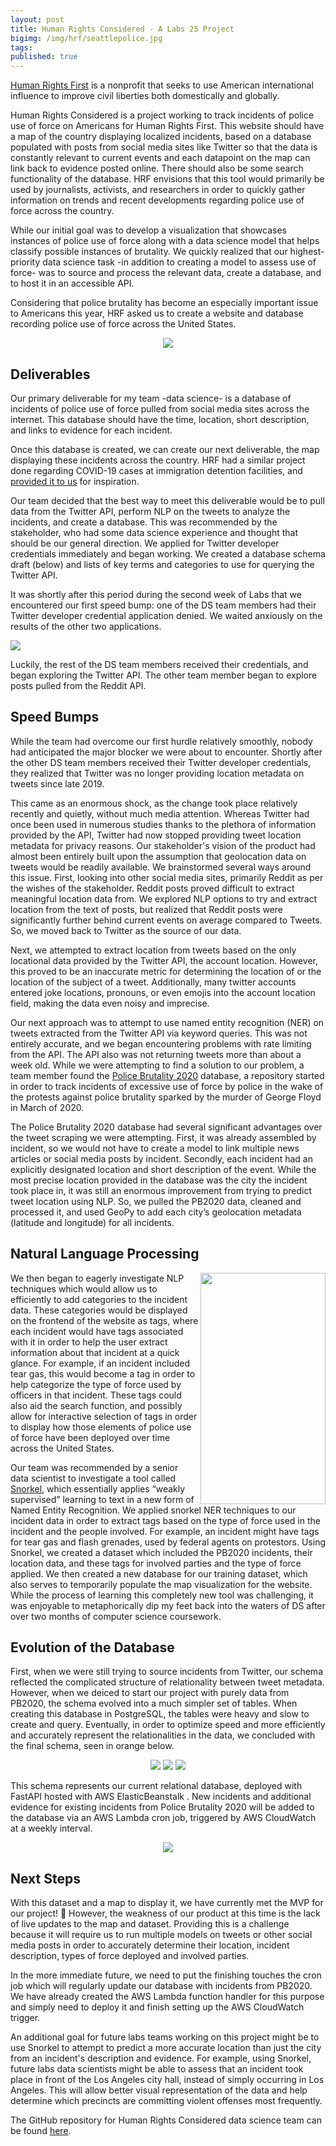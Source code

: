 ```yaml
---
layout: post
title: Human Rights Considered - A Labs 25 Project
bigimg: /img/hrf/seattlepolice.jpg
tags: 
published: true
---
```


[Human Rights First](<https://www.humanrightsfirst.org/> "Human Rights First") is a nonprofit that seeks to use American international influence to improve civil liberties both domestically and globally. 

Human Rights Considered is a project working to track incidents of police use of force on Americans for Human Rights First. This website should have a map of the country displaying localized incidents, based on a database populated with posts from social media sites like Twitter so that the data is constantly relevant to current events and each datapoint on the map can link back to evidence posted online. There should also be some search functionality of the database. HRF envisions that this tool would primarily be used by journalists, activists, and researchers in order to quickly gather information on trends and recent developments regarding police use of force across the country. 


While our initial goal was to develop a visualization that showcases instances of police use of force along with a data science model that helps classify possible instances of brutality. We quickly realized that our highest-priority data science task -in addition to creating a model to assess use of force- was to source and process the relevant data, create a database, and to host it in an accessible API.

Considering that police brutality has become an especially important issue to Americans this year, HRF asked us to create a website and database recording police use of force across the United States. 

<p align="center">
  <img src="/img/hrf/logo.png"/>
</p>

## Deliverables

Our primary deliverable for my team -data science- is a database of incidents of police use of force pulled from social media sites across the internet. This database should have the time, location, short description, and links to evidence for each incident. 

Once this database is created, we can create our next deliverable, the map displaying these incidents across the country. HRF had a similar project done regarding COVID-19 cases at immigration detention facilities, and [provided it to us](<http://www.detainedindanger.org/> "Detained in Danger") for inspiration. 

Our team decided that the best way to meet this deliverable would be to pull data from the Twitter API, perform NLP on the tweets to analyze the incidents, and create a database. This was recommended by the stakeholder, who had some data science experience and thought that should be our general direction. 
We applied for Twitter developer credentials immediately and began working. We created a database schema draft (below) and lists of key terms and categories to use for querying the Twitter API. 

It was shortly after this period during the second week of Labs that we encountered our first speed bump: one of the DS team members had their Twitter developer credential application denied. We waited anxiously on the results of the other two applications.

<p align="left">
  <img src="/img/hrf/twittersad.png"/>
</p>

Luckily, the rest of the DS team members received their credentials, and began exploring the Twitter API. The other team member began to explore posts pulled from the Reddit API. 

## Speed Bumps

While the team had overcome our first hurdle relatively smoothly, nobody had anticipated the major blocker we were about to encounter. Shortly after the other DS team members received their Twitter developer credentials, they realized that Twitter was no longer providing location metadata on tweets since late 2019. 

This came as an enormous shock, as the change took place relatively recently and quietly, without much media attention. Whereas Twitter had once been used in numerous studies thanks to the plethora of information provided by the API, Twitter had now stopped providing tweet location metadata for privacy reasons. Our stakeholder's vision of the product had almost been entirely built upon the assumption that geolocation data on tweets would be readily available. 
We brainstormed several ways around this issue. First, looking into other social media sites, primarily Reddit as per the wishes of the stakeholder. Reddit posts proved difficult to extract meaningful location data from. We explored NLP options to try and extract location from the text of posts, but realized that Reddit posts were significantly further behind current events on average compared to Tweets. So, we moved back to Twitter as the source of our data. 

Next, we attempted to extract location from tweets based on the only locational data provided by the Twitter API, the account location. However, this proved to be an inaccurate metric for determining the location of or the location of the subject of a tweet. Additionally, many twitter accounts entered joke locations, pronouns, or even emojis into the account location field, making the data even noisy and imprecise. 

Our next approach was to attempt to use named entity recognition (NER) on tweets extracted from the Twitter API via keyword queries. This was not entirely accurate, and we began encountering problems with rate limiting from the API. The API also was not returning tweets more than about a week old. 
While we were attempting to find a solution to our problem, a team member found the [Police Brutality 2020](<https://github.com/2020PB/police-brutality/> "Police Brutality 2020") database, a repository started in order to track incidents of excessive use of force by police in the wake of the protests against police brutality sparked by the murder of George Floyd in March of 2020. 

The Police Brutality 2020 database had several significant advantages over the tweet scraping we were attempting. First, it was already assembled by incident, so we would not have to create a model to link multiple news articles or social media posts by incident. Secondly, each incident had an explicitly designated location and short description of the event. While the most precise location provided in the database was the city the incident took place in, it was still an enormous improvement from trying to predict tweet location using NLP. So, we pulled the PB2020 data, cleaned and processed it, and used GeoPy to add each city’s geolocation metadata (latitude and longitude) for all incidents. 


## Natural Language Processing

<img align="right" width="200" height="370" src="/img/hrf/snorkel.png" />

We then began to eagerly investigate NLP techniques which would allow us to efficiently to add categories to the incident data. These categories would be displayed on the frontend of the website as tags, where each incident would have tags associated with it in order to help the user extract information about that incident at a quick glance. For example, if an incident included tear gas, this would become a tag in order to help categorize the type of force used by officers in that incident. These tags could also aid the search function, and possibly allow for interactive selection of tags in order to display how those elements of police use of force have been deployed over time across the United States. 

Our team was recommended by a senior data scientist to investigate a tool called [Snorkel](<https://www.snorkel.org/> "Snorkel"), which essentially applies “weakly supervised” learning to text in a new form of Named Entity Recognition. We applied snorkel NER techniques to our incident data in order to extract tags based on the type of force used in the incident and the people involved. For example, an incident might have tags for tear gas and flash grenades, used by federal agents on protestors. Using Snorkel, we created a dataset which included the PB2020 incidents, their location data, and these tags for involved parties and the type of force applied. We then created a new database for our training dataset, which also serves to temporarily populate the map visualization for the website. While the process of learning this completely new tool was challenging, it was enjoyable to metaphorically dip my feet back into the waters of DS after over two months of computer science coursework. 


## Evolution of the Database

First, when we were still trying to source incidents from Twitter, our schema reflected the complicated structure of relationality between tweet metadata. However, when we deiced to start our project with purely data from PB2020, the schema evolved into a much simpler set of tables. When creating this database in PostgreSQL, the tables were heavy and slow to create and query. Eventually, in order to optimize speed and more efficiently and accurately represent the relationalities in the data, we concluded with the final schema, seen in orange below. 

<p align="center">
  <img src="/img/hrf/dbschema1.jpg"/>
  <img src="/img/hrf/dbschema2.jpg"/>
  <img src="/img/hrf/dbschemafinal.png"/>
</p>

This schema represents our current relational database, deployed with FastAPI hosted with AWS ElasticBeanstalk . New incidents and additional evidence for existing incidents from Police Brutality 2020 will be added to the database via an AWS Lambda cron job, triggered by AWS CloudWatch at a weekly interval. 

<p align="center">
  <img src="/img/hrf/ds_structure.png"/>
</p>

## Next Steps

With this dataset and a map to display it, we have currently met the MVP for our project! 🎉 
However, the weakness of our product at this time is the lack of live updates to the map and dataset. Providing this is a challenge because it will require us to run multiple models on tweets or other social media posts in order to accurately determine their location, incident description, types of force deployed and involved parties. 

In the more immediate future, we need to put the finishing touches the cron job which will regularly update our database with incidents from PB2020. We have already created the AWS Lambda function handler for this purpose and simply need to deploy it and finish setting up the AWS CloudWatch trigger. 

An additional goal for future labs teams working on this project might be to use Snorkel to attempt to predict a more accurate location than just the city from an incident's description and evidence. For example, using Snorkel, future labs data scientists might be able to assess that an incident took place in front of the Los Angeles city hall, instead of simply occurring in Los Angeles. This will allow better visual representation of the data and help determine which precincts are committing violent offenses most frequently. 



The GitHub repository for Human Rights Considered data science team can be found [here](<https://github.com/Lambda-School-Labs/Labs25-Human_Rights_First-TeamC-DS> "Human Rights Considered DS Repo").
